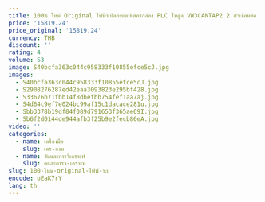 ```yaml
---
title: 100% ใหม่ Original ไฟฟ้าเปิดอะแดปเตอร์กล่อง PLC โมดูล VW3CANTAP2 2 ตัวเชื่อมต่อ RJ45
price: '15819.24'
price_original: '15819.24'
currency: THB
discount: ''
rating: 4
volume: 53
image: S40bcfa363c044c958333f10855efce5cJ.jpg
images:
  - S40bcfa363c044c958333f10855efce5cJ.jpg
  - S2908276287ed42eaa3093823e295bf428.jpg
  - S33676b71fbb14f8dbefbb754fef1aa7aj.jpg
  - S4d64c9ef7e024bc99af15c1dacace281u.jpg
  - Sbb3378b19df84f089d791653f365ae69I.jpg
  - Sb6f2d0144de944afb3f25b9e2fecb86eA.jpg
video: ''
categories:
  - name: เครื่องมือ
    slug: เคร-องม
  - name: วัดและการวิเคราะห์
    slug: ดและการว-เคราะห
slug: 100-ใหม-original-ไฟฟ-าเป
encode: oEaK7rY
lang: th
---
```

  